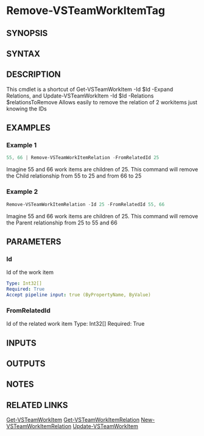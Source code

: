<!-- #include "./common/header.md" -->

# Remove-VSTeamWorkItemTag

## SYNOPSIS

<!-- #include "./synopsis/Remove-VSTeamWorkItemRelation.md" -->

## SYNTAX

## DESCRIPTION

This cmdlet is a shortcut of Get-VSTeamWorkItem -Id $Id -Expand Relations, and Update-VSTeamWorkItem -Id $Id -Relations $relationsToRemove
Allows easily to remove the relation of 2 workitems just knowing the IDs

## EXAMPLES

### Example 1

```powershell
55, 66 | Remove-VSTeamWorkItemRelation -FromRelatedId 25
```
Imagine 55 and 66 work items are children of 25. This command will remove the Child relationship from 55 to 25 and from 66 to 25

### Example 2

```powershell
Remove-VSTeamWorkItemRelation -Id 25 -FromRelatedId 55, 66
```
Imagine 55 and 66 work items are children of 25. This command will remove the Parent relationship from 25 to 55 and 66


## PARAMETERS

<!-- #include "./params/projectName.md" -->

### Id

Id of the work item

```yaml
Type: Int32[]
Required: True
Accept pipeline input: true (ByPropertyName, ByValue)

```
### FromRelatedId
Id of the related work item
Type: Int32[]
Required: True

## INPUTS

## OUTPUTS

## NOTES

<!-- #include "./common/prerequisites.md" -->

## RELATED LINKS

[Get-VSTeamWorkItem](Get-VSTeamWorkItem.md)
[Get-VSTeamWorkItemRelation](Get-VSTeamWorkItemRelation.md)
[New-VSTeamWorkItemRelation](New-VSTeamWorkItemRelation.md)
[Update-VSTeamWorkItem](Update-VSTeamWorkItem.md)
